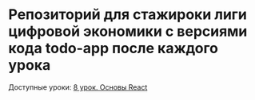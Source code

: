 # Репозиторий для стажироки лиги цифровой экономики с версиями кода todo-app после каждого урока
Доступные уроки:
[8 урок. Основы React](https://github.com/Renzi0n/code-from-lessons/tree/main/part-1(react-base))
